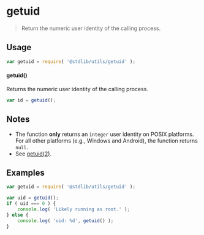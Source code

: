 # getuid

> Return the numeric user identity of the calling process.

<section class="usage">

## Usage

```javascript
var getuid = require( '@stdlib/utils/getuid' );
```

#### getuid()

Returns the numeric user identity of the calling process.

```javascript
var id = getuid();
```

</section>

<!-- /.usage -->

<section class="notes">

## Notes

-   The function **only** returns an `integer` user identity on POSIX platforms. For all other platforms (e.g., Windows and Android), the function returns `null`. 
-   See [getuid(2)][getuid].

</section>

<section class="examples">

## Examples

```javascript
var getuid = require( '@stdlib/utils/getuid' );

var uid = getuid();
if ( uid === 0 ) {
    console.log( 'Likely running as root.' );
} else {
    console.log( 'uid: %d', getuid() );
}
```

</section>

<!-- /.examples -->

<section class="links">

[getuid]: http://man7.org/linux/man-pages/man2/getuid.2.html

</section>

<!-- /.links -->
